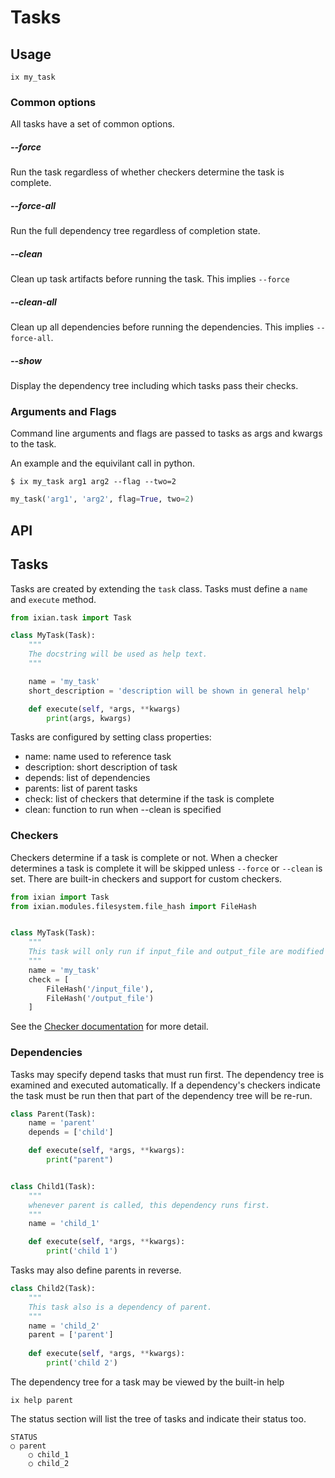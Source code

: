 # Tasks

## Usage

```
ix my_task
```

### Common options

All tasks have a set of common options.

##### --force

Run the task regardless of whether checkers determine the task is complete.

##### --force-all

Run the full dependency tree regardless of completion state.

##### --clean

Clean up task artifacts before running the task. This implies `--force`

##### --clean-all

Clean up all dependencies before running the dependencies. This implies 
`--force-all`.

##### --show

Display the dependency tree including which tasks pass their checks.


### Arguments and Flags

Command line arguments and flags are passed to tasks as args and kwargs to the 
task.

An example and the equivilant call in python.

```
$ ix my_task arg1 arg2 --flag --two=2
```

```python
my_task('arg1', 'arg2', flag=True, two=2)
```


## API

## Tasks

Tasks are created by extending the `task` class. Tasks must define a `name` and `execute` method.

```python
from ixian.task import Task

class MyTask(Task):
    """
    The docstring will be used as help text.
    """

    name = 'my_task'
    short_description = 'description will be shown in general help'

    def execute(self, *args, **kwargs)
        print(args, kwargs)
```

Tasks are configured by setting class properties:

* name: name used to reference task
* description: short description of task
* depends: list of dependencies
* parents: list of parent tasks
* check: list of checkers that determine if the task is complete
* clean: function to run when --clean is specified


### Checkers

Checkers determine if a task is complete or not. When a checker determines a 
task is complete it will be skipped unless `--force` or `--clean` is set. There 
are built-in checkers and support for custom checkers. 


```python
from ixian import Task
from ixian.modules.filesystem.file_hash import FileHash


class MyTask(Task):
    """
    This task will only run if input_file and output_file are modified or removed.
    """
    name = 'my_task'
    check = [
        FileHash('/input_file'), 
        FileHash('/output_file')
    ]
```

See the [Checker documentation](check.md) for more detail.


### Dependencies

Tasks may specify depend tasks that must run first. The dependency tree is 
examined and executed automatically. If a dependency's checkers indicate the
task must be run then that part of the dependency tree will be re-run.


```python
class Parent(Task):
    name = 'parent'
    depends = ['child']

    def execute(self, *args, **kwargs):
        print("parent")


class Child1(Task):
    """
    whenever parent is called, this dependency runs first.
    """
    name = 'child_1'

    def execute(self, *args, **kwargs):
        print('child 1')
```

Tasks may also define parents in reverse.

```python
class Child2(Task):
    """
    This task also is a dependency of parent.
    """
    name = 'child_2'
    parent = ['parent']
    
    def execute(self, *args, **kwargs):
        print('child 2')
```


The dependency tree for a task may be viewed by the built-in help

```
ix help parent 
```

The status section will list the tree of tasks and indicate their status too.

```
STATUS
○ parent
    ○ child_1
    ○ child_2
```
